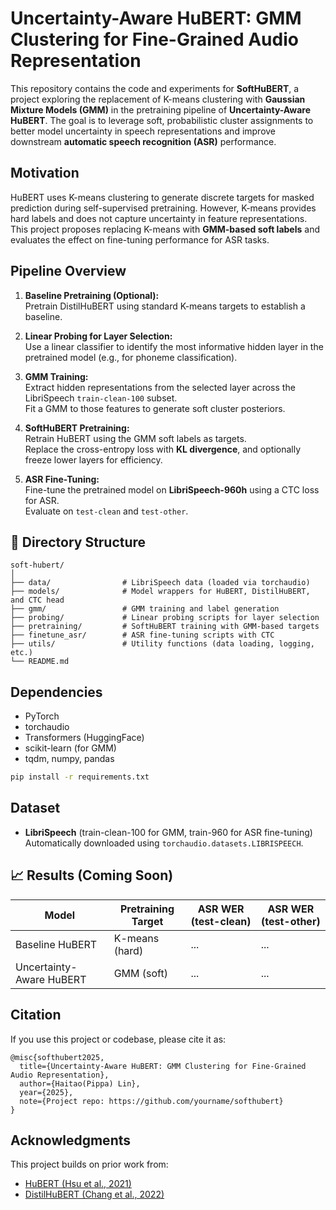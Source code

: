 # Uncertainty-Aware HuBERT: GMM Clustering for Fine-Grained Audio Representation

This repository contains the code and experiments for **SoftHuBERT**, a project exploring the replacement of K-means clustering with **Gaussian Mixture Models (GMM)** in the pretraining pipeline of **Uncertainty-Aware HuBERT**. The goal is to leverage soft, probabilistic cluster assignments to better model uncertainty in speech representations and improve downstream **automatic speech recognition (ASR)** performance.

## Motivation

HuBERT uses K-means clustering to generate discrete targets for masked prediction during self-supervised pretraining. However, K-means provides hard labels and does not capture uncertainty in feature representations. This project proposes replacing K-means with **GMM-based soft labels** and evaluates the effect on fine-tuning performance for ASR tasks.

## Pipeline Overview

1. **Baseline Pretraining (Optional):**  
   Pretrain DistilHuBERT using standard K-means targets to establish a baseline.

2. **Linear Probing for Layer Selection:**  
   Use a linear classifier to identify the most informative hidden layer in the pretrained model (e.g., for phoneme classification).

3. **GMM Training:**  
   Extract hidden representations from the selected layer across the LibriSpeech `train-clean-100` subset.  
   Fit a GMM to those features to generate soft cluster posteriors.

4. **SoftHuBERT Pretraining:**  
   Retrain HuBERT using the GMM soft labels as targets.  
   Replace the cross-entropy loss with **KL divergence**, and optionally freeze lower layers for efficiency.

5. **ASR Fine-Tuning:**  
   Fine-tune the pretrained model on **LibriSpeech-960h** using a CTC loss for ASR.  
   Evaluate on `test-clean` and `test-other`.

## 📁 Directory Structure

```
soft-hubert/
│
├── data/                # LibriSpeech data (loaded via torchaudio)
├── models/              # Model wrappers for HuBERT, DistilHuBERT, and CTC head
├── gmm/                 # GMM training and label generation
├── probing/             # Linear probing scripts for layer selection
├── pretraining/         # SoftHuBERT training with GMM-based targets
├── finetune_asr/        # ASR fine-tuning scripts with CTC
├── utils/               # Utility functions (data loading, logging, etc.)
└── README.md
```

## Dependencies

- PyTorch
- torchaudio
- Transformers (HuggingFace)
- scikit-learn (for GMM)
- tqdm, numpy, pandas

```bash
pip install -r requirements.txt
```

## Dataset

- **LibriSpeech** (train-clean-100 for GMM, train-960 for ASR fine-tuning)  
  Automatically downloaded using `torchaudio.datasets.LIBRISPEECH`.

## 📈 Results (Coming Soon)

| Model             | Pretraining Target | ASR WER (test-clean) | ASR WER (test-other) |
|------------------|--------------------|-----------------------|----------------------|
| Baseline HuBERT  | K-means (hard)     | ...                   | ...                  |
| Uncertainty-Aware HuBERT       | GMM (soft)         | ...                   | ...                  |

## Citation

If you use this project or codebase, please cite it as:

```
@misc{softhubert2025,
  title={Uncertainty-Aware HuBERT: GMM Clustering for Fine-Grained Audio Representation},
  author={Haitao(Pippa) Lin},
  year={2025},
  note={Project repo: https://github.com/yourname/softhubert}
}
```

## Acknowledgments

This project builds on prior work from:
- [HuBERT (Hsu et al., 2021)](https://arxiv.org/abs/2106.07447)
- [DistilHuBERT (Chang et al., 2022)](https://arxiv.org/abs/2110.01900)
